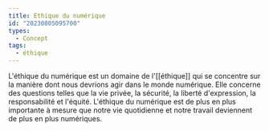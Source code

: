 ```yaml
---
title: Ethique du numérique
id: "20230805095700"
types:
  - Concept
tags:
  - éthique
---
```


L'éthique du numérique est un domaine de l'[[éthique]] qui se concentre sur la manière dont nous devrions agir dans le monde numérique. Elle concerne des questions telles que la vie privée, la sécurité, la liberté d'expression, la responsabilité et l'équité. L'éthique du numérique est de plus en plus importante à mesure que notre vie quotidienne et notre travail deviennent de plus en plus numériques.